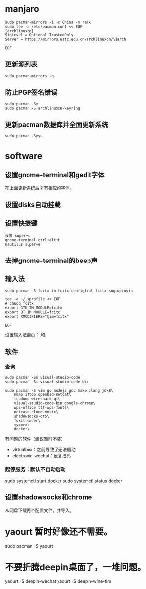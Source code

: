# manjaro

```
sudo pacman-mirrors -i -c China -m rank
sudo tee -a /etc/pacman.conf << EOF
[archlinuxcn]
SigLevel = Optional TrustedOnly
Server = https://mirrors.ustc.edu.cn/archlinuxcn/\$arch

EOF
```

## 更新源列表

```
sudo pacman-mirrors -g
```

## 防止PGP签名错误

```
sudo pacman -Sy
sudo pacman -S archlinuxcn-keyring
```

## 更新pacman数据库并全面更新系统

```
sudo pacman -Syyu
```

# software

## 设置gnome-terminal和gedit字体

在上面更新系统后才有相应的字体。


## 设置disks自动挂载

## 设置快捷键

```
设置 super+s
gnome-terminal ctrl+alt+t
nautilus super+e
```

## 去掉gnome-terminal的beep声

## 输入法

```
sudo pacman -S fcitx-im fcitx-configtool fcitx-sogoupinyin

tee -a ~/.xprofile << EOF
# chuqq fcitx
export GTK_IM_MODULE=fcitx
export QT_IM_MODULE=fcitx
export XMODIFIERS="@im=fcitx"

EOF
```

设置输入法翻页：,和.

## 软件

### 查询

```
sudo pacman -Ss visual-studio-code
sudo pacman -Si visual-studio-code-bin

sudo pacman -S vim go nodejs gcc make clang jdk8\
    nmap iftop openbsd-netcat\
    tcpdump wireshark-qt\
    visual-studio-code-bin google-chrome\
    wps-office ttf-wps-fonts\
    netease-cloud-music\
    shadowsocks-qt5\
    foxitreader\
    typora\
    docker\

```

有问题的软件（建议暂时不装）

- virtualbox：之前导致了无法启动
- electronic-wechat：反复扫码

### 起停服务：默认不自动启动

sudo systemctl start docker
sudo systemctl status docker

## 设置shadowsocks和chrome

从网盘下载两个配置文件，并导入。

# yaourt 暂时好像还不需要。

sudo pacman -S yaourt

# 不要折腾deepin桌面了，一堆问题。

yaourt -S deepin-wechat
yaourt -S deepin-wine-tim
